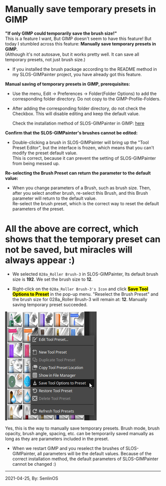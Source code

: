 # Manually save temporary presets in GIMP

**"If only GIMP could temporarily save the brush size!"**
<br />This is a feature I want, But GIMP doesn't seem to have this feature! But today I stumbled across this feature: **Manually save temporary presets in GIMP.**
<br />(Although it's not autosave, but it works pretty well. It can save all temporary presets, not just brush size.)

- If you installed the brush package according to the README method in my SLOS-GIMPainter project, you have already got this feature.

**Manual saving of temporary presets in GIMP, prerequisites:**
- Use the menu, Edit -> Preferences -> Folder(Folder Options) to add the corresponding folder directory. Do not copy to the GIMP-Profile-Folders.
- After adding the corresponding folder directory, do not check the Checkbox. This will disable editing and keep the default value.

	Check the installation method of SLOS-GIMPainter in GIMP: [here](https://github.com/SenlinOS/SLOS-GIMPainter#installation)

**Confirm that the SLOS-GIMPainter's brushes cannot be edited:**

- Double-clicking a brush in SLOS-GIMPainter will bring up the "Tool Preset Editor", but the interface is frozen, which means that you can't modify the preset default value.
<br />This is correct, because it can prevent the setting of SLOS-GIMPainter from being messed up.

**Re-selecting the Brush Preset can return the parameter to the default value:**

- When you change parameters of a Brush, such as brush size. Then, after you select another brush, re-select this Brush, and this Brush parameter will return to the default value.
<br />Re-select the brush preset, which is the correct way to reset the default parameters of the preset.

# All the above are correct, which shows that the temporary preset can not be saved, but miracles will always appear :)

- We selected `028a_Roller Brush-3` in SLOS-GIMPainter, Its default brush size is **192**. We set the brush size to **12**.

- Right-click on the `028a_Roller Brush-3's Icon` and click <mark>**Save Tool Options to Preset**</mark> in the pop-up menu. "Reselect the Brush Preset" and the brush size for 028a_Roller Brush-3 will remain at: **12**. Manually saving temporary preset succeeded.

![temporary-presets](https://raw.githubusercontent.com/SenlinOS/databox/master/temporary-presets.jpg)

Yes, this is the way to manually save temporary presets. Brush mode, brush opacity, brush angle, spacing, etc. can be temporarily saved manually as long as they are parameters included in the preset.

- When we restart GIMP and you reselect the brushes of SLOS-GIMPainter, all parameters will be the default values. Because of the correct installation method, the default parameters of SLOS-GIMPainter cannot be changed :)

---

2021-04-25, By: SenlinOS